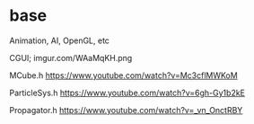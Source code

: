base
====

Animation, AI, OpenGL, etc

CGUI;
imgur.com/WAaMqKH.png

MCube.h 
https://www.youtube.com/watch?v=Mc3cflMWKoM

ParticleSys.h 
https://www.youtube.com/watch?v=6gh-Gy1b2kE

Propagator.h 
https://www.youtube.com/watch?v=_vn_OnctRBY
